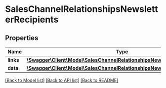 # SalesChannelRelationshipsNewsletterRecipients

## Properties
Name | Type | Description | Notes
------------ | ------------- | ------------- | -------------
**links** | [**\Swagger\Client\Model\SalesChannelRelationshipsNewsletterRecipientsLinks**](SalesChannelRelationshipsNewsletterRecipientsLinks.md) |  | [optional] 
**data** | [**\Swagger\Client\Model\SalesChannelRelationshipsNewsletterRecipientsData[]**](SalesChannelRelationshipsNewsletterRecipientsData.md) |  | [optional] 

[[Back to Model list]](../../README.md#documentation-for-models) [[Back to API list]](../../README.md#documentation-for-api-endpoints) [[Back to README]](../../README.md)


